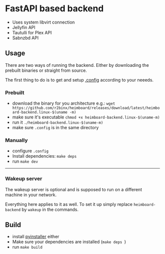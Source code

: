 # FastAPI based backend
- Uses system libvirt connection
- Jellyfin API
- Tautulli for Plex API
- Sabnzbd API

## Usage
There are two ways of running the backend. Either by downloading the prebuilt binaries or straight from source.

The first thing to do is to get and setup [.config](https://github.com/r2binx/heimboard/blob/main/backend/.config) according to your neeeds.

### Prebuilt
- download the binary for you architecture e.g.: `wget https://github.com/r2binx/heimboard/releases/download/latest/heimboard-backend.linux-$(uname -m)`
- make sure it's executable `chmod +x heimboard-backend.linux-$(uname-m)`
- run it `./heimboard-backend.linux-$(uname-m)`
- make sure `.config` is in the same directory

### Manually
- configure `.config`
- Install dependencies: `make deps`
- run `make dev`

-----
### Wakeup server
The wakeup server is optional and is supposed to run on a different machine in your network.

Everything here applies to it as well. To set it up simply replace `heimboard-backend` by `wakeup` in the commands.


## Build
- install [pyinstaller](https://github.com/pyinstaller/pyinstaller) either
- Make sure your dependencies are installed (`make deps `) 
- run `make build`
